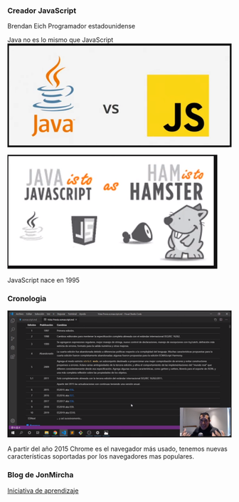 ### Creador JavaScript
Brendan Eich
Programador estadounidense

Java no es lo mismo que JavaScript
![Alt text](/notas/01-notas/image01.png)

![Alt text](/notas/01-notas/image02.png)

JavaScript nace en 1995

### Cronologia

![Alt text](/notas/01-notas/image03.png)

A partir del año 2015 Chrome es el navegador más usado, tenemos nuevas características soportadas por los navegadores mas populares.

### Blog de JonMircha 

[Iniciativa de aprendizaje](https://aprendejavascript.org)

